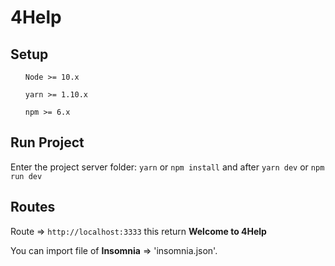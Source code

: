 # 4Help

<h2>Setup</h2>

<ul>

    Node >= 10.x

    yarn >= 1.10.x 

    npm >= 6.x 

</ul>

<h2>Run Project</h2>

Enter the project server folder:  ```yarn``` or ```npm install``` and after ```yarn dev``` or ```npm run dev```

<h2>Routes</h2>

Route => ```http://localhost:3333``` this return <b>Welcome to 4Help</b>

You can import file of <b>Insomnia</b> => 'insomnia.json'. 
